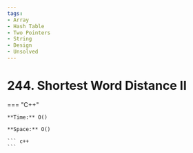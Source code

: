 ```yaml
---
tags:
- Array
- Hash Table
- Two Pointers
- String
- Design
- Unsolved
---
```



# 244. Shortest Word Distance II

=== "C++"

    **Time:** O()

    **Space:** O()

    ``` c++
    ```